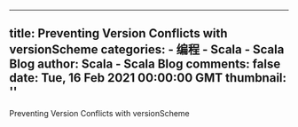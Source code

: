 
---
title: Preventing Version Conflicts with versionScheme
categories: 
    - 编程
    - Scala - Scala Blog
author: Scala - Scala Blog
comments: false
date: Tue, 16 Feb 2021 00:00:00 GMT
thumbnail: ''
---

<div>   
Preventing Version Conflicts with versionScheme  
</div>
            